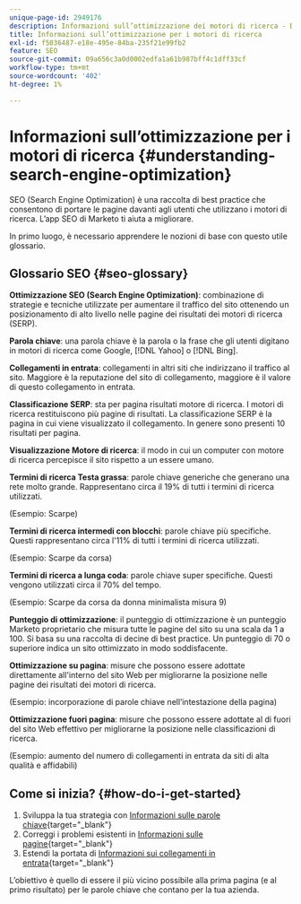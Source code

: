 ```yaml
---
unique-page-id: 2949176
description: Informazioni sull’ottimizzazione dei motori di ricerca - Documentazione di Marketo - Documentazione del prodotto
title: Informazioni sull’ottimizzazione per i motori di ricerca
exl-id: f5036487-e18e-495e-84ba-235f21e99fb2
feature: SEO
source-git-commit: 09a656c3a0d0002edfa1a61b987bff4c1dff33cf
workflow-type: tm+mt
source-wordcount: '402'
ht-degree: 1%

---
```


# Informazioni sull’ottimizzazione per i motori di ricerca {#understanding-search-engine-optimization}

SEO (Search Engine Optimization) è una raccolta di best practice che consentono di portare le pagine davanti agli utenti che utilizzano i motori di ricerca. L’app SEO di Marketo ti aiuta a migliorare.

In primo luogo, è necessario apprendere le nozioni di base con questo utile glossario.

## Glossario SEO {#seo-glossary}

**Ottimizzazione SEO (Search Engine Optimization)**: combinazione di strategie e tecniche utilizzate per aumentare il traffico del sito ottenendo un posizionamento di alto livello nelle pagine dei risultati dei motori di ricerca (SERP).

**Parola chiave**: una parola chiave è la parola o la frase che gli utenti digitano in motori di ricerca come Google, [!DNL Yahoo] o [!DNL Bing].

**Collegamenti in entrata**: collegamenti in altri siti che indirizzano il traffico al sito. Maggiore è la reputazione del sito di collegamento, maggiore è il valore di questo collegamento in entrata.

**Classificazione SERP**: sta per pagina risultati motore di ricerca. I motori di ricerca restituiscono più pagine di risultati. La classificazione SERP è la pagina in cui viene visualizzato il collegamento. In genere sono presenti 10 risultati per pagina.

**Visualizzazione Motore di ricerca**: il modo in cui un computer con motore di ricerca percepisce il sito rispetto a un essere umano.

**Termini di ricerca Testa grassa**: parole chiave generiche che generano una rete molto grande. Rappresentano circa il 19% di tutti i termini di ricerca utilizzati.

(Esempio: Scarpe)

**Termini di ricerca intermedi con blocchi**: parole chiave più specifiche. Questi rappresentano circa l&#39;11% di tutti i termini di ricerca utilizzati.

(Esempio: Scarpe da corsa)

**Termini di ricerca a lunga coda**: parole chiave super specifiche. Questi vengono utilizzati circa il 70% del tempo.

(Esempio: Scarpe da corsa da donna minimalista misura 9)

**Punteggio di ottimizzazione**: il punteggio di ottimizzazione è un punteggio Marketo proprietario che misura tutte le pagine del sito su una scala da 1 a 100. Si basa su una raccolta di decine di best practice. Un punteggio di 70 o superiore indica un sito ottimizzato in modo soddisfacente.

**Ottimizzazione su pagina**: misure che possono essere adottate direttamente all&#39;interno del sito Web per migliorarne la posizione nelle pagine dei risultati dei motori di ricerca.

(Esempio: incorporazione di parole chiave nell’intestazione della pagina)

**Ottimizzazione fuori pagina**: misure che possono essere adottate al di fuori del sito Web effettivo per migliorarne la posizione nelle classificazioni di ricerca.

(Esempio: aumento del numero di collegamenti in entrata da siti di alta qualità e affidabili)

## Come si inizia? {#how-do-i-get-started}

1. Sviluppa la tua strategia con [Informazioni sulle parole chiave](/help/marketo/product-docs/additional-apps/seo/keywords/seo-understanding-keywords.md){target="_blank"}
1. Correggi i problemi esistenti in [Informazioni sulle pagine](/help/marketo/product-docs/additional-apps/seo/pages/seo-understanding-pages.md){target="_blank"}
1. Estendi la portata di [Informazioni sui collegamenti in entrata](/help/marketo/product-docs/additional-apps/seo/inbound-links/seo-understanding-inbound-links.md){target="_blank"}

L’obiettivo è quello di essere il più vicino possibile alla prima pagina (e al primo risultato) per le parole chiave che contano per la tua azienda.
